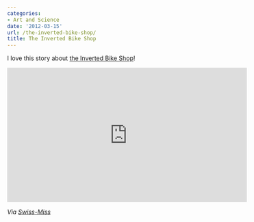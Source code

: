 ```yaml
---
categories:
- Art and Science
date: '2012-03-15'
url: /the-inverted-bike-shop/
title: The Inverted Bike Shop
---
```


I love this story about <a href="http://vimeo.com/36258512">the Inverted Bike Shop</a>!

<iframe class="alignc" src="https://player.vimeo.com/video/36258512?portrait=0" width="560" height="315" frameborder="0" webkitAllowFullScreen mozallowfullscreen allowFullScreen></iframe>

<em>Via <a href="http://www.swiss-miss.com/2012/03/the-inverted-bike-shop.html">Swiss-Miss</a></em>